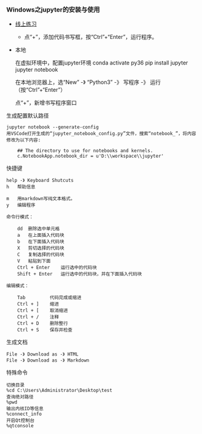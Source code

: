### Windows之jupyter的安装与使用 ###

- [线上练习](https://jupyter.org/try)
	- 点“+”，添加代码书写框，按“Ctrl”+“Enter”，运行程序。

- 本地

	在虚拟环境中，配置jupyter环境
	conda activate py36
	pip install jupyter
	jupyter notebook
	
	在本地浏览器上，选“New” -》 “Python3” -》 写程序 -》 运行（按“Ctrl”+“Enter”）
	
	点“+”，新增书写程序窗口

生成配置默认路径

	jupyter notebook --generate-config
	用VSCode打开生成的“jupyter_notebook_config.py”文件，搜索“notebook_”，将内容修改为以下内容:
	
		## The directory to use for notebooks and kernels.
		c.NotebookApp.notebook_dir = u'D:\\workspace\\jupyter'

快捷键

	help -》 Keyboard Shutcuts
	h 	帮助信息

	m 	用markdown写纯文本格式。
	y 	编辑程序

	命令行模式：
		
		dd 	删除选中单元格
		a	在上面插入代码块
		b	在下面插入代码块
		X	剪切选择的代码块
		C	复制选择的代码块
		V	粘贴到下面
		Ctrl + Enter	运行选中的代码块
		Shift + Enter	运行选中的代码块，并在下面插入代码块

	编辑模式：

		Tab			代码完成或缩进
		Ctrl + ]	缩进
		Ctrl + [	取消缩进
		Ctrl + /	注释
		Ctrl + D	删除整行
		Ctrl + S	保存并检查

生成文档

	File -》 Download as -》 HTML
	File -》 Download as -》 Markdown

特殊命令

	切换目录
	%cd C:\Users\Administrator\Desktop\test
	查询绝对路径
	%pwd 
	输出内核ID等信息
	%connect_info
	开启Qt控制台
	%qtconsole

